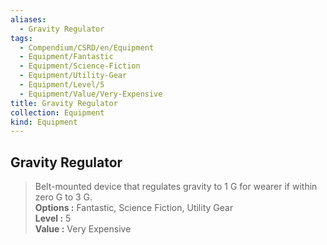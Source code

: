 ```yaml
---
aliases:
  - Gravity Regulator
tags:
  - Compendium/CSRD/en/Equipment
  - Equipment/Fantastic
  - Equipment/Science-Fiction
  - Equipment/Utility-Gear
  - Equipment/Level/5
  - Equipment/Value/Very-Expensive
title: Gravity Regulator
collection: Equipment
kind: Equipment
---
```

## Gravity Regulator  
  
>Belt-mounted device that regulates gravity to 1 G for wearer if within zero G to 3 G.  
> **Options :** Fantastic, Science Fiction, Utility Gear  
> **Level :** 5  
> **Value :** Very Expensive